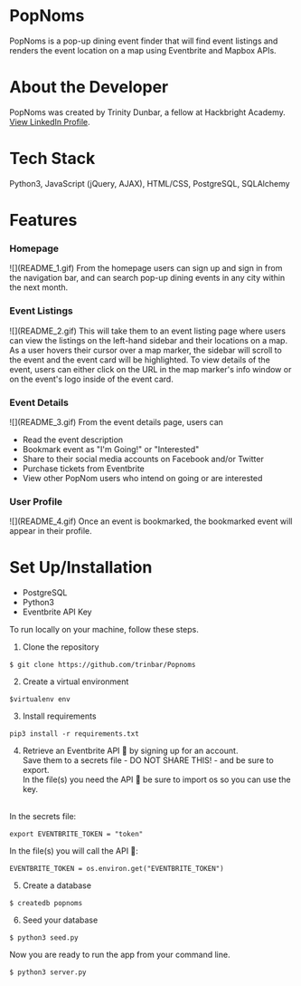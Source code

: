 # PopNoms
PopNoms is a  pop-up dining event finder that will find event listings and renders the event location on a map using Eventbrite and Mapbox APIs.

# About the Developer
PopNoms was created by Trinity Dunbar, a fellow at Hackbright Academy. 
[View LinkedIn Profile](https://www.linkedin.com/in/trinity-dunbar).

# Tech Stack
Python3, JavaScript (jQuery, AJAX), HTML/CSS, PostgreSQL, SQLAlchemy

# Features
<h3>Homepage</h3>
![](README_1.gif)
From the homepage users can sign up and sign in from the navigation bar, and can search pop-up dining events in any city within the next month.

<h3>Event Listings</h3>
![](README_2.gif)
This will take them to an event listing page where users can view the listings on the left-hand sidebar and their locations on a map. As a user hovers their cursor over a map marker, the sidebar will scroll to the event and the event card will be highlighted. To view details of the event, users can either click on the URL in the map marker's info window or on the event's logo inside of the event card.

<h3>Event Details</h3>
![](README_3.gif)
From the event details page, users can
<ul>
  <li>Read the event description</li>
  <li>Bookmark event as "I'm Going!" or "Interested"</li>
  <li>Share to their social media accounts on Facebook and/or Twitter</li>
  <li>Purchase tickets from Eventbrite</li>
  <li>View other PopNom users who intend on going or are interested</li>
</ul>

<h3>User Profile</h3>
![](README_4.gif)
Once an event is bookmarked, the bookmarked event will appear in their profile.

# Set Up/Installation
* PostgreSQL
* Python3
* Eventbrite API Key

To run locally on your machine, follow these steps.

1. Clone the repository
```
$ git clone https://github.com/trinbar/Popnoms
```

2. Create a virtual environment
```
$virtualenv env
```

3. Install requirements
```
pip3 install -r requirements.txt
```

4. Retrieve an Eventbrite API 🔑 by signing up for an account.<br>
  Save them to a secrets file - DO NOT SHARE THIS! - and be sure to export.<br>
  In the file(s) you need the API 🔑 be sure to import os so you can use the key.<br><br>
  
  In the secrets file:
  ```
  export EVENTBRITE_TOKEN = "token"
  ```

  In the file(s) you will call the API 🔑:
  ```
  EVENTBRITE_TOKEN = os.environ.get("EVENTBRITE_TOKEN")
  ```
  
  5. Create a database
  ```
  $ createdb popnoms
  ```
  
  6. Seed your database
  ```
  $ python3 seed.py
  ```
  
  Now you are ready to run the app from your command line.
  ```
  $ python3 server.py
  ```
